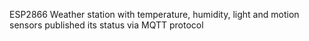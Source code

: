 ESP2866 Weather station with temperature, humidity, light and motion sensors published its status via MQTT protocol
